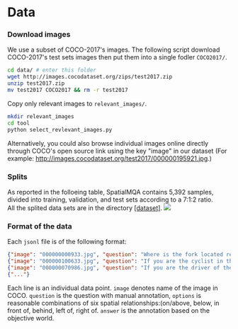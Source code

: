 # Data 

### Download images
We use a subset of COCO-2017's images. The following script download COCO-2017's test sets images then put them into a single fodler `COCO2017/`.

```bash
cd data/ # enter this folder 
wget http://images.cocodataset.org/zips/test2017.zip
unzip test2017.zip
mv test2017 COCO2017 && rm -r test2017
```
Copy only relevant images to `relevant_images/`.
```bash
mkdir relevant_images
cd tool
python select_revlevant_images.py
```

Alternatively, you could also browse individual images online directly through COCO's open source link using the key "image" in our dataset (For example: http://images.cocodataset.org/test2017/000000195921.jpg.)

### Splits
As reported in the folloeing table, SpatialMQA contains 5,392 samples, divided into training, validation, and test sets according to a 7:1:2 ratio.<br>
All the splited data sets are in the directory [[dataset]](Dataset/dataset).
![](Comparision/splits.jpg) 

### Format of the data
Each `jsonl` file is of the following format:
```json
{"image": "000000000933.jpg", "question": "Where is the fork located relative to the pizza?", "options": ["on/above", "below", "in front of", "behind", "left of", "right of"], "answer": "right of"}
{"image": "000000100633.jpg", "question": "If you are the cyclist in the picture, where is the dog located relative to you?", "options": ["in front of", "behind", "left of", "right of"], "answer": "behind"}
{"image": "000000070986.jpg", "question": "If you are the driver of the bus in the picture, from your perspective, where is the red car located relative to the bus?", "options": ["in front of", "behind", "left of", "right of"], "answer": "left of"}
{"..."}
```
Each line is an individual data point.
`image` denotes name of the image in COCO. `question` is the question with manual annotation, `options` is reasonable combinations of six spatial relationships:(on/above, below, in front of, behind, left of, right of. `answer` is the annotation based on the objective world.


